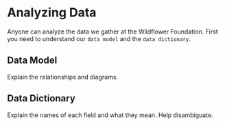 # Analyzing Data

Anyone can analyze the data we gather at the Wildflower Foundation.
First you need to understand our `data model` and the `data dictionary`.

## Data Model

Explain the relationships and diagrams.

## Data Dictionary

Explain the names of each field and what they mean.
Help disambiguate.
